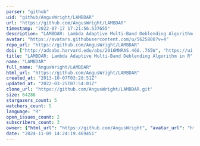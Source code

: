 ```yaml
---
parser: "github"
uid: "github/AngusWright/LAMBDAR"
url: "https://github.com/AngusWright/LAMBDAR"
timestamp: "2022-07-17 17:21:56.537655"
description: "LAMBDAR: Lambda Adaptive Multi-Band Deblending Algorithm in R"
avatar: "https://avatars.githubusercontent.com/u/5625880?v=4"
repo_url: "https://github.com/AngusWright/LAMBDAR"
doi: ["http://adsabs.harvard.edu/abs/2016MNRAS.460..765W", "https://ui.adsabs.harvard.edu/abs/2016ascl.soft04003W/abstract"]
title: "LAMBDAR: Lambda Adaptive Multi-Band Deblending Algorithm in R"
name: "LAMBDAR"
full_name: "AngusWright/LAMBDAR"
html_url: "https://github.com/AngusWright/LAMBDAR"
created_at: "2013-10-07T03:28:51Z"
updated_at: "2022-03-25T07:54:01Z"
clone_url: "https://github.com/AngusWright/LAMBDAR.git"
size: 64286
stargazers_count: 5
watchers_count: 5
language: "R"
open_issues_count: 2
subscribers_count: 3
owner: {"html_url": "https://github.com/AngusWright", "avatar_url": "https://avatars.githubusercontent.com/u/5625880?v=4", "login": "AngusWright", "type": "User"}
date: "2024-11-09 14:24:19.469451"
---
```


